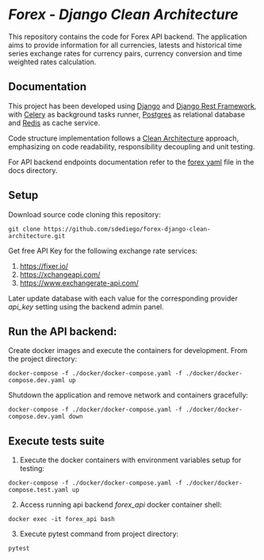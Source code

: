 # _Forex - Django Clean Architecture_

This repository contains the code for Forex API backend. The application aims to provide information for all currencies, latests and historical time series exchange rates for currency pairs, currency conversion and time weighted rates calculation.

## Documentation

This project has been developed using [Django][django] and [Django Rest Framework][djangorestframework], with [Celery][celery] as background tasks runner, [Postgres][postgres] as relational database and [Redis][redis] as cache service.

Code structure implementation follows a [Clean Architecture][cleanarchitecture] approach, emphasizing on code readability, responsibility decoupling and unit testing.

For API backend endpoints documentation refer to the [forex yaml][swagger] file in the docs directory.

## Setup

Download source code cloning this repository:
```
git clone https://github.com/sdediego/forex-django-clean-architecture.git
```

Get free API Key for the following exchange rate services:
1. https://fixer.io/
2. https://xchangeapi.com/
3. https://www.exchangerate-api.com/

Later update database with each value for the corresponding provider _api_key_ setting using the backend admin panel.

## Run the API backend:

Create docker images and execute the containers for development. From the project directory:
```
docker-compose -f ./docker/docker-compose.yaml -f ./docker/docker-compose.dev.yaml up
```

Shutdown the application and remove network and containers gracefully:
```
docker-compose -f ./docker/docker-compose.yaml -f ./docker/docker-compose.dev.yaml down
```

## Execute tests suite

1. Execute the docker containers with environment variables setup for testing:
```
docker-compose -f ./docker/docker-compose.yaml -f ./docker/docker-compose.test.yaml up
```
2. Access running api backend _forex_api_ docker container shell:
```
docker exec -it forex_api bash
```
3. Execute pytest command from project directory:
```
pytest
```

[//]: # (These are reference links used in the body of this note and get stripped out when the markdown processor does its job.)

[django]: <https://www.djangoproject.com>
[djangorestframework]: <https://www.django-rest-framework.org>
[celery]: <https://docs.celeryproject.org>
[postgres]: <https://www.postgresql.org>
[redis]: <https://redis.io>
[cleanarchitecture]: <https://blog.cleancoder.com/uncle-bob/2012/08/13/the-clean-architecture.html>
[swagger]: <https://github.com/sdediego/forex-django-clean-architecture/docs/forex.yaml>
